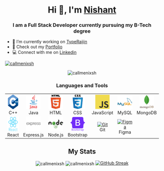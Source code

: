 <h1 align="center">Hi 👋, I'm <a href="https://callmenixsh.github.io/callmenixsh/">Nishant</a></h1>
<h3 align="center">I am a Full Stack Developer currently pursuing my B-Tech degree</h3>

- :seedling: I’m currently working on [TypeRaijin](https://typeraijin.netlify.app/)
- 🧾 Check out my [Portfolio](https://callmenixsh.github.io/callmenixsh/)
- 💻  Connect with me on [Linkedin](https://www.linkedin.com/in/callmenixsh/)


<p align="left"> <a href="https://github.com/ryo-ma/github-profile-trophy"><img src="https://github-profile-trophy.vercel.app/?username=callmenixsh&no-frame=true&theme=nord&margin-w=15&margin-h=15&Title=commits,repositories,stars,followers,contributions,help_wanted,experience" alt="callmenixsh"/></a></p>
  
<p align="center"> <img src="https://komarev.com/ghpvc/?username=callmenixsh&style=for-the-badge&label=Visits&abbreviated=true&color=blueviolet&" alt="callmenixsh" /> </p>


<div align="center"> 
<h3>Languages and Tools</h3>
<table>
  <tr>
    <td align="center" width="96">
      <a href="https://www.w3schools.com/cpp/" target="_blank">
        <img src="https://raw.githubusercontent.com/devicons/devicon/master/icons/cplusplus/cplusplus-original.svg" width="48" height="48" alt="C++" />
      </a>
      <br>C++
    </td>
    <td align="center" width="96">
      <a href="https://www.oracle.com/java/" target="_blank">
        <img src="https://raw.githubusercontent.com/devicons/devicon/master/icons/java/java-original-wordmark.svg" width="48" height="48" alt="Java" />
      </a>
      <br>Java
    </td>
    <td align="center" width="96">
      <a href="https://developer.mozilla.org/en-US/docs/Web/HTML" target="_blank">
        <img src="https://raw.githubusercontent.com/devicons/devicon/master/icons/html5/html5-original-wordmark.svg" width="48" height="48" alt="HTML" />
      </a>
      <br>HTML
    </td>
    <td align="center" width="96">
      <a href="https://developer.mozilla.org/en-US/docs/Web/CSS" target="_blank">
        <img src="https://raw.githubusercontent.com/devicons/devicon/master/icons/css3/css3-original-wordmark.svg" width="48" height="48" alt="CSS" />
      </a>
      <br>CSS
    </td>
    <td align="center" width="96">
      <a href="https://developer.mozilla.org/en-US/docs/Web/JavaScript" target="_blank">
        <img src="https://raw.githubusercontent.com/devicons/devicon/master/icons/javascript/javascript-original.svg" width="48" height="48" alt="JavaScript" />
      </a>
      <br>JavaScript
    </td>
    <td align="center" width="96">
      <a href="https://www.mysql.com/" target="_blank">
        <img src="https://raw.githubusercontent.com/devicons/devicon/master/icons/mysql/mysql-original-wordmark.svg" width="48" height="48" alt="MySQL" />
      </a>
      <br>MySQL
    </td>
    <td align="center" width="96">
      <a href="https://www.mongodb.com/" target="_blank">
        <img src="https://raw.githubusercontent.com/devicons/devicon/master/icons/mongodb/mongodb-original-wordmark.svg" width="48" height="48" alt="MongoDB" />
      </a>
      <br>MongoDB
    </td>
  </tr>
  <tr>
    <td align="center" width="96">
      <a href="https://reactjs.org/" target="_blank">
        <img src="https://raw.githubusercontent.com/devicons/devicon/master/icons/react/react-original-wordmark.svg" width="48" height="48" alt="React" />
      </a>
      <br>React
    </td>
    <td align="center" width="96">
      <a href="https://expressjs.com/" target="_blank">
        <img src="https://raw.githubusercontent.com/devicons/devicon/master/icons/express/express-original-wordmark.svg" width="48" height="48" alt="Express.js" />
      </a>
      <br>Express.js
    </td>
    <td align="center" width="96">
      <a href="https://nodejs.org" target="_blank">
        <img src="https://raw.githubusercontent.com/devicons/devicon/master/icons/nodejs/nodejs-original-wordmark.svg" width="48" height="48" alt="Node.js" />
      </a>
      <br>Node.js
    </td>
    <td align="center" width="96">
      <a href="https://getbootstrap.com" target="_blank">
        <img src="https://raw.githubusercontent.com/devicons/devicon/master/icons/bootstrap/bootstrap-plain-wordmark.svg" width="48" height="48" alt="Bootstrap" />
      </a>
      <br>Bootstrap
    </td>
    <td align="center" width="96">
      <a href="https://git-scm.com/" target="_blank">
        <img src="https://www.vectorlogo.zone/logos/git-scm/git-scm-icon.svg" width="48" height="48" alt="Git" />
      </a>
      <br>Git
    </td>
    <td align="center" width="96">
      <a href="https://www.figma.com/" target="_blank">
        <img src="https://www.vectorlogo.zone/logos/figma/figma-icon.svg" width="48" height="48" alt="Figma" />
      </a>
      <br>Figma
    </td>
  </tr>
</table>
</div>

<h2 align="center">My Stats</h2>
<p align="center">
  

<img align="center" src="https://github-readme-stats.vercel.app/api?username=callmenixsh&show_icons=true&line_height=27&count_private=true&title_color=8b13eb&text_color=c9cacc&icon_color=ad81eb&bg_color=202026&hide_border=true" alt="callmenixsh" />
<img align="center" src="https://github-readme-stats.vercel.app/api/top-langs/?username=callmenixsh&title_color=8b13eb&text_color=c9cacc&icon_color=ad81eb&bg_color=202026&langs_count=3&hide_border=true" alt="callmenixsh" />
<a href="https://git.io/streak-stats"><img src="https://streak-stats.demolab.com?user=callmenixsh&theme=dark&hide_border=true&card_width=700&card_height=201&background=202026&sideLabels=915FC1&fire=9200EB&ring=8B13EB&currStreakLabel=AD81EB" alt="GitHub Streak" /></a>

</p>
